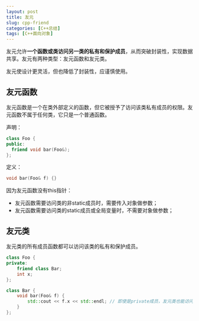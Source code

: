 ```yaml
---
layout: post
title: 友元
slug: cpp-friend
categories: [C++总结]
tags: [C++面向对象]
---
```

友元允许**一个函数或类访问另一类的私有和保护成员**，从而突破封装性，实现数据共享。友元有两种类型：友元函数和友元类。

友元使设计更灵活，但也降低了封装性，应谨慎使用。

## 友元函数
友元函数是一个在类外部定义的函数，但它被授予了访问该类私有成员的权限。友元函数不属于任何类，它只是一个普通函数。

声明：
```cpp
class Foo {
public:
  friend void bar(Foo&);
};
```

定义：
```cpp
void bar(Foo& f) {}
```

因为友元函数没有this指针：
+ 友元函数需要访问类的非static成员时，需要传入对象做参数；
+ 友元函数需要访问类的static成员或全局变量时，不需要对象做参数；


## 友元类
友元类的所有成员函数都可以访问该类的私有和保护成员。
```cpp
class Foo {
private:
    friend class Bar;
    int x;
};

class Bar {
    void bar(Foo& f) {
        std::cout << f.x << std::endl; // 即使是private成员，友元类也能访问
    }
};
```
